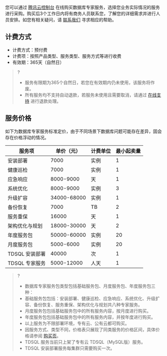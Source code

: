 您可以通过 [腾讯云控制台](https://buy.cloud.tencent.com/dbexpert) 在线购买数据库专家服务，选择您业务实际情况的服务进行采购。购买后3个工作日内将有商务人员联系您，了解您的详细需求并进行人员安排。如您有相关疑问，请 [联系我们](https://cloud.tencent.com/about/connect) 寻求相应的帮助。

## 计费方式
- 计费方式：预付费
- 计费项：按照产品类型、服务类型、服务方式等进行收费
- 有效期：365天（自然日）

>?
>- 服务有限期为365个自然日，若您在有效期内仍未使用，该服务将作废。
>- 所有服务均不支持自动退款，若服务未使用且需要取消，请通过 [在线支持](https://cloud.tencent.com/online-service?from=connect-us) 进行退款处理。

## 服务价格
如下为数据库专家服务标准定价，由于不同场景下数据库问题可能存在差异，固会存在价格浮动的情况。

| 服务项         | 单价（元）        | 计费单位 | 最小起卖量 |
| -------------- | ----------- | -------- | ---------- |
| 安装部署       | 7000        | 实例     | 1          |
| 健康巡检       | 7000        | 实例     | 1          |
| 应急响应       | 8000-9000   | 天       | 1          |
| 系统优化       | 8000-9000   | 实例     | 3          |
| 升级扩容       | 34000-68000 | 实例     | 1          |
| 备份恢复       | 7000        | TB       | 2          |
| 服务重保       | 16000       | 天       | 1          |
| 架构优化与规划 | 18000-30000 | 天       | 2          |
| 年度服务包     | 50000-60000 | 实例     | 20         |
| 月度服务包     | 5000-6000   | 实例     | 20         |
| TDSQL 安装部署  | 40000       | 次       | 1          |
| TDSQL 专家服务  | 5000-12000  | 人天     | 1          |

>?
>- 数据库专家服务包类型包括基础服务包、月度服务包、年度服务包三种：
>  - 基础服务包包括：安装部署、健康巡检、应急响应、系统优化、升级扩容、备份恢复、服务重保、架构优化与规划共八种专家服务。
>  - 月度服务包包括基础服务包中的所有服务内容，按月度进行购买。
>  - 年度服务包包括基础服务包中的所有服务内容，并按年度进行购买。
>- 以上服务为不限部署环境，专有云、公有云都可购买。
>- 因服务方式、类型不同，价格表只展现了同类服务的价格区间，具体价格请参阅 [购买页](https://buy.cloud.tencent.com/dbexpert)。
>- TDSQL 服务当前只上架了专有云 TDSQL（MySQL版）服务。
>- TDSQL 安装部署服务每集群只需要购买一次。

